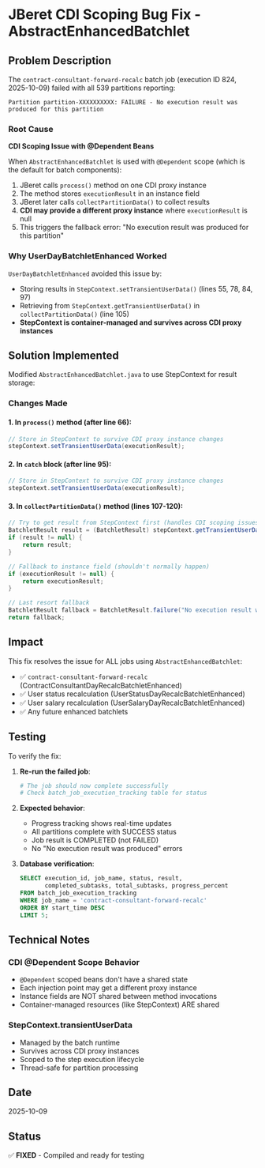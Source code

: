 # JBeret CDI Scoping Bug Fix - AbstractEnhancedBatchlet

## Problem Description

The `contract-consultant-forward-recalc` batch job (execution ID 824, 2025-10-09) failed with all 539 partitions reporting:
```
Partition partition-XXXXXXXXXX: FAILURE - No execution result was produced for this partition
```

### Root Cause

**CDI Scoping Issue with @Dependent Beans**

When `AbstractEnhancedBatchlet` is used with `@Dependent` scope (which is the default for batch components):

1. JBeret calls `process()` method on one CDI proxy instance
2. The method stores `executionResult` in an instance field
3. JBeret later calls `collectPartitionData()` to collect results
4. **CDI may provide a different proxy instance** where `executionResult` is null
5. This triggers the fallback error: "No execution result was produced for this partition"

### Why UserDayBatchletEnhanced Worked

`UserDayBatchletEnhanced` avoided this issue by:
- Storing results in `StepContext.setTransientUserData()` (lines 55, 78, 84, 97)
- Retrieving from `StepContext.getTransientUserData()` in `collectPartitionData()` (line 105)
- **StepContext is container-managed and survives across CDI proxy instances**

## Solution Implemented

Modified `AbstractEnhancedBatchlet.java` to use StepContext for result storage:

### Changes Made

#### 1. In `process()` method (after line 66):
```java
// Store in StepContext to survive CDI proxy instance changes
stepContext.setTransientUserData(executionResult);
```

#### 2. In `catch` block (after line 95):
```java
// Store in StepContext to survive CDI proxy instance changes
stepContext.setTransientUserData(executionResult);
```

#### 3. In `collectPartitionData()` method (lines 107-120):
```java
// Try to get result from StepContext first (handles CDI scoping issues)
BatchletResult result = (BatchletResult) stepContext.getTransientUserData();
if (result != null) {
    return result;
}

// Fallback to instance field (shouldn't normally happen)
if (executionResult != null) {
    return executionResult;
}

// Last resort fallback
BatchletResult fallback = BatchletResult.failure("No execution result was produced for this partition");
return fallback;
```

## Impact

This fix resolves the issue for ALL jobs using `AbstractEnhancedBatchlet`:
- ✅ `contract-consultant-forward-recalc` (ContractConsultantDayRecalcBatchletEnhanced)
- ✅ User status recalculation (UserStatusDayRecalcBatchletEnhanced)
- ✅ User salary recalculation (UserSalaryDayRecalcBatchletEnhanced)
- ✅ Any future enhanced batchlets

## Testing

To verify the fix:

1. **Re-run the failed job**:
   ```bash
   # The job should now complete successfully
   # Check batch_job_execution_tracking table for status
   ```

2. **Expected behavior**:
   - Progress tracking shows real-time updates
   - All partitions complete with SUCCESS status
   - Job result is COMPLETED (not FAILED)
   - No "No execution result was produced" errors

3. **Database verification**:
   ```sql
   SELECT execution_id, job_name, status, result,
          completed_subtasks, total_subtasks, progress_percent
   FROM batch_job_execution_tracking
   WHERE job_name = 'contract-consultant-forward-recalc'
   ORDER BY start_time DESC
   LIMIT 5;
   ```

## Technical Notes

### CDI @Dependent Scope Behavior
- `@Dependent` scoped beans don't have a shared state
- Each injection point may get a different proxy instance
- Instance fields are NOT shared between method invocations
- Container-managed resources (like StepContext) ARE shared

### StepContext.transientUserData
- Managed by the batch runtime
- Survives across CDI proxy instances
- Scoped to the step execution lifecycle
- Thread-safe for partition processing

## Date
2025-10-09

## Status
✅ **FIXED** - Compiled and ready for testing

